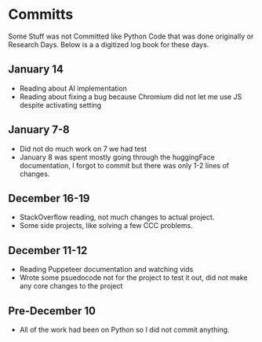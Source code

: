 # Committs

Some Stuff was not Committed like Python Code that was done originally or Research Days. Below is a a digitized log book for these days. 


## January 14

- Reading about AI implementation
- Reading about fixing a bug because Chromium did not let me use JS despite activating setting

## January 7-8

- Did not do much work on 7 we had test
- January 8 was spent mostly going through the huggingFace documentation, I forgot to commit but there was only 1-2 lines of changes.

## December 16-19

- StackOverflow reading, not much changes to actual project.
- Some side projects, like solving a few CCC problems. 

## December 11-12

- Reading Puppeteer documentation and watching vids
- Wrote some psuedocode not for the project to test it out, did not make any core changes to the project

## Pre-December 10

- All of the work had been on Python so I did not commit anything. 